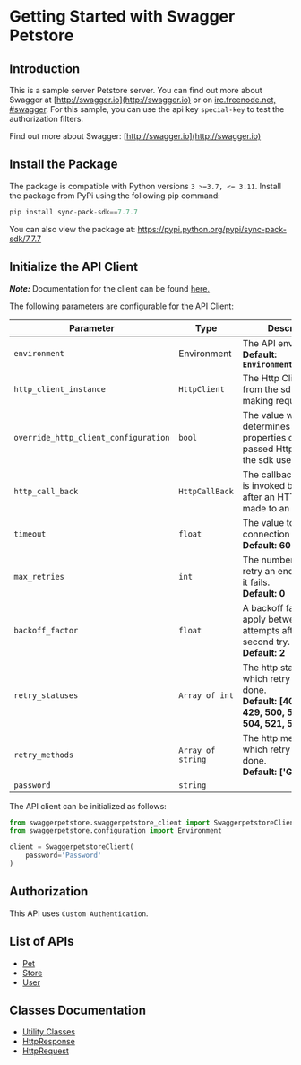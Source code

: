 
# Getting Started with Swagger Petstore

## Introduction

This is a sample server Petstore server.  You can find out more about Swagger at [http://swagger.io](http://swagger.io) or on [irc.freenode.net, #swagger](http://swagger.io/irc/).  For this sample, you can use the api key `special-key` to test the authorization filters.

Find out more about Swagger: [http://swagger.io](http://swagger.io)

## Install the Package

The package is compatible with Python versions `3 >=3.7, <= 3.11`.
Install the package from PyPi using the following pip command:

```python
pip install sync-pack-sdk==7.7.7
```

You can also view the package at:
https://pypi.python.org/pypi/sync-pack-sdk/7.7.7

## Initialize the API Client

**_Note:_** Documentation for the client can be found [here.](https://www.github.com/Syed-Subtain/sync-pack-python-sdk/tree/7.7.7/doc/client.md)

The following parameters are configurable for the API Client:

| Parameter | Type | Description |
|  --- | --- | --- |
| `environment` | Environment | The API environment. <br> **Default: `Environment.PRODUCTION`** |
| `http_client_instance` | `HttpClient` | The Http Client passed from the sdk user for making requests |
| `override_http_client_configuration` | `bool` | The value which determines to override properties of the passed Http Client from the sdk user |
| `http_call_back` | `HttpCallBack` | The callback value that is invoked before and after an HTTP call is made to an endpoint |
| `timeout` | `float` | The value to use for connection timeout. <br> **Default: 60** |
| `max_retries` | `int` | The number of times to retry an endpoint call if it fails. <br> **Default: 0** |
| `backoff_factor` | `float` | A backoff factor to apply between attempts after the second try. <br> **Default: 2** |
| `retry_statuses` | `Array of int` | The http statuses on which retry is to be done. <br> **Default: [408, 413, 429, 500, 502, 503, 504, 521, 522, 524]** |
| `retry_methods` | `Array of string` | The http methods on which retry is to be done. <br> **Default: ['GET', 'PUT']** |
| `password` | `string` |  |

The API client can be initialized as follows:

```python
from swaggerpetstore.swaggerpetstore_client import SwaggerpetstoreClient
from swaggerpetstore.configuration import Environment

client = SwaggerpetstoreClient(
    password='Password'
)
```

## Authorization

This API uses `Custom Authentication`.

## List of APIs

* [Pet](https://www.github.com/Syed-Subtain/sync-pack-python-sdk/tree/7.7.7/doc/controllers/pet.md)
* [Store](https://www.github.com/Syed-Subtain/sync-pack-python-sdk/tree/7.7.7/doc/controllers/store.md)
* [User](https://www.github.com/Syed-Subtain/sync-pack-python-sdk/tree/7.7.7/doc/controllers/user.md)

## Classes Documentation

* [Utility Classes](https://www.github.com/Syed-Subtain/sync-pack-python-sdk/tree/7.7.7/doc/utility-classes.md)
* [HttpResponse](https://www.github.com/Syed-Subtain/sync-pack-python-sdk/tree/7.7.7/doc/http-response.md)
* [HttpRequest](https://www.github.com/Syed-Subtain/sync-pack-python-sdk/tree/7.7.7/doc/http-request.md)

